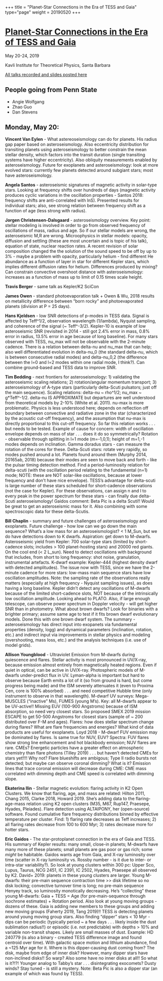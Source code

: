 +++
title = "Planet-Star Connections in the Era of TESS and Gaia"
type="page"
weight = 20190520
+++

# [Planet-Star Connections in the Era of TESS and Gaia](https://www.kitp.ucsb.edu/activities/exostar-c19)

May 20-24, 2019

Kavli Institute for Theoretical Physics, Santa Barbara

[All talks recorded and slides posted here](http://online.kitp.ucsb.edu/online/exostar_c19/)

## People going from Penn State
- Angie Wolfgang
- Zhao Guo
- Dan Stevens

## Monday, May 20:

**Vincent Van Eylen** - What astereoseismology can do for planets.  His radius gap paper based on asteroseismology.  Also eccentricity distribution for transiting planets using asteroseismology to better constrain the mean stellar density, which factors into the transit duration (single transiting systems have higher eccentricity).  Also obliquity measurements enabled by asteroseismology.  Future for exoplanets and asteroseismology: look at more evolved stars: currently few planets detected around subgiant stars; most have asteroseismology.

**Angela Santos** - asteroseismic signatures of magnetic activity in solar-type stars.  Looking at frequency shifts over hundreds of days (magnetic activity produces cyclic variations in the oscillation properties - Santos 2018: frequency shifts are anti-correlated with lnS).  Presented results for individual stars; also, see strong relation between frequency shift as a function of age (less strong with radius).

**Jorgen Christensen-Dalsgaard** - asteroseismology overview.  Key point: stellar modeling is involved in order to go from observed frequency of oscillations of mass, radius and age.  So if our stellar models are wrong, the asteroseismic M,R are wrong.  Microophysics in stellar models: opacity, diffusion and settling (these are most uncertain and is topic of his talk), equation of state, nuclear reaction rates.  A recent revision of solar composition changed the the solution of the sound speed to be off by up to 3% - maybe a problem with opacity, particularly helium - find different He abundance as a function of layer in star for different Kepler stars, which implies different diffusion rates for helium.  Differences produced by mixing?  Can constrain convective overshoot distance with asteroseismology: increases as a function of mass up to limit of 0.15 times scale height.

**Travis Berger** - same talk as Kepler/K2 SciCon

**James Owen** - standard photoevaporation talk + Owen & Wu, 2018 results on metallicity difference between “born rocky” and photoevaporated planets (division at P = 25 days).

**Hans Kjeldsen** - low SNR detections of p-modes in TESS data. Signal is affected by Teff^1/2, observation wavelength (1/lambda), Nyquist sampling, and coherence of the signal (~ Teff^-3/2).  Kepler-10 is example of low asteroseismic SNR (revisited in 2014 - still got 2.4% error in mass, 0.8% error in radius, 13.5% error in age because of long baseline).  For many stars observed with TESS, nu_max will not be observable with the 2-minute cadence.  There is a relation between delta-nu and nu_max that can help; also well differentiated evolution in delta-nu_0 (the standard delta-nu, which is between consecutive radial modes) and delta-nu_0,2 (the difference between the l=0 and l=2 modes within one radial mode, I think?).  Can combine ground-based and TESS data to improve SNR.

**Tim Bedding** - next frontiers for asteroseismology: 1) validating the asteroseismic scaling relations; 2) rotation/angular momentum transport; 3) asteroseismology of A-type stars (particularly delta-Scuti pulsators; just off the main sequence).  Scaling relations: delta-nu ~ rho^1/2; nu_max ~ g*Teff^-1/2.  delta-nu IS APPROXIMATE but departures are well understood from theoretical models by 2-10% (White et al. 2011).  nu-max is more problematic.  Physics is less understood here; depends on reflection off boundary between convective and radiative zone in the star (characterized by the acoustic cut-off frequency), and the assumption that nu-max is directly proportional to this cut-off frequency.  So far this relation works . . . but needs to be tested.  Example of cause for concern: width of oscillation envelope depends on mass of star . . . does it do so symmetrically?  Rotation - observable through splitting in l=1 mode (m=-1,0,1); height of m=1,-1 modes depends on inclination.  Gamma doradus stars - can measure the rotation of the cores for these.  Delta-Scuti stars: rotate very rapidly, so modes pushed around a lot.  Planets found around them (Murphy 2014, 20165ab, 2018) because their modes are seen to move back and forth - like the pulsar timing detection method.  Find a period-luminosity relation for delta-scuti (with the oscillation period relating to the fundamental (n=1) mode; NOTE: these are NOT solar-like oscillations, because at lower frequency and don’t have nice envelope).  TESS’s advantage for delta-scuti is large number of these stars scheduled for short-cadence observations (not the case for Kepler).  For these observations, can assign n and l to every peak in the power spectrum for these stars - can finally due delta-Scuti asteroseismology!  Gaidos comment: Beta Pic is a delta Scuti!!  Would be great to get an asteroseismic mass for it.  Also combining with some spectroscopic data for these delta-Scutis.

**Bill Chaplin** - summary and future challenges of asteroseismology and exoplanets.  Future challenge - how low can we go down the main sequence?  What’s a low mass for an asteroseismologist?  < 1 M_Sun, but we do have detections down to K dwarfs.  Aspiration: get down to M-dwarfs.  Asteroseismic yield from Kepler: 700 solar-type stars (limited by short-cadence slots; includes > 100 planet-hosting stars) and 20000 red giants.  On the cool end (< 2 L_sun).  Need to detect oscillations with background that includes, from short to long frequency: shot noise, granulation, instrumental artefacts.  K-dwarf example: Kepler-444 (highest density dwarf with detected amplitudes).  The issue now with TESS, since we have the 2-minute cadence for more stars: low-mass main sequence stars have low oscillation amplitudes.  Note: the sampling rate of the observations really matters (especially at high frequency - Nyquist sampling issues), as does having a long baseline.  Kepler didn’t detect any oscillations of M-dwarfs because of the limited short-cadence slots, NOT because of the intrinsically low oscillation amplitude.  Looking ahead to PLATO.  Also, if large enough telescope, can observe power spectrum in Doppler velocity - will get higher SNR than in photometry.  What about brown dwarfs?  Look for binaries with a brighter primary; assume same age to test if it fits brown dwarf evolutionary models.  Done this with one brown dwarf system.  The summary - asteroseismology has direct input into exopanets via fundamental properties (density, logg) and dynamical parameters (inclination, rotation, etc.) and indirect input via improvements in stellar physics and modeling (overshooting, mass loss, etc.) and the analysis techniques (i.e. use of model grids).

**Allison Youngblood** - Ultraviolet Emission from M-dwarfs during quiescence and flares.  Stellar activity is most pronounced in UV/X-ray, because emission almost entirely from magnetically heated regions.  Even if quiet in optical, can be active in UV/X-ray.  Photospheric models of M-dwarfs under-predict flux in UV.  Lyman-alpha is important but hard to observe because Earth emits a lot of it (so from ground is hard, but come progress being made) and the ISM severely attenuates it (even to Proxima Cen, core is 100% absorbed) . . . and need competitive Hubble time (only instrument to observe in that wavelength).  M-dwarf UV surveys: Mega-MUSCLES (“inactive” Ms), FUMES (young M’s).  Key: all M-dwarfs appear to be UV-active!!  Missing EUV (100-900 Angstroms) because of ISM absorption, so need very closest stars.  So proposed SMEX 2019 mission ESCAPE to get 50-500 Angstroms for closest stars (sample of ~ 200 distributed over F-M and ages).  Flares: how does stellar spectrum change during flares?  What are flare frequencies and energies?  What kind of data products are useful for exoplanets.  Loyd 2018 - M-dwarf FUV emission may be dominated by flares.  Is same true for NUV, EUV?  Spectra: FUV flares show strong line enhancement and hot blackbody emission; NUV flares are rare.  CMEs?  Energetic particles have a greater effect on atmospheric chemistry than flare photons (Tilley 2019) . . . but haven’t detected CMEs for stars yet!!!!  Why not?  Flare blueshifts are ambigous; Type II radio bursts not detected; but maybe can observe coronal dimming?  What is it?  Emission lines that trace coronal emission will decrease during CME: CME mass correlated with dimming depth and CME speed is correlated with dimming slope.

**Ekaterina Ilin** - Stellar magnetic evolution: flaring activity in K2 Open Clusters.  We know that flaring, age, and mass are related: Hilton 2011, Chang 2015, Clarke 2018, Howard 2019.  She’s adding data to the flaring-age-mass relation using K2 open clusters (M35, M67, Rup147, Praesepe, Hyades, Pleiades).  Flare detection using ALTAIPONY, her (open-source) software.  Found cumulative flare frequency distributions binned by effective temperature per cluster.  Find: 1) flaring rate decreases as Teff increases; 2) all flaring rates decrease from 100 to 600 Myr; 3) rates decrease more for hotter stars.

**Eric Gaidos** - The star-protoplanet connection in the era of Gaia and TESS.  His summary of Kepler results: many small, close-in planets; M-dwarfs have many more of these planets; small planets are gas poor or gas rich; some *might* be habitable.  Gaidos wants age from Gaia, and X-ray luminosity over time (scatter in X-ray luminosity vs. Rossby number - is it due to inter- or intra-star variability?).  So look at young clusters within 300 pc: Upper Sco, Lupus, Taurus, NCG 2451, IC 2391, IC 2502, Hyades, Praesepe all observed by K2.  David+ 2019: planets in these young clusters are larger.  Young M-dwarfs: their pre-main sequence contraction time >> disk lifetime so no disk locking; convective turnover time is long; no pre-main sequence Henyey track, so luminosity monotically decreasing.  He’s “collecting” these young M-dwarfs: Gaia + TESS = Age (for pre-main-sequence through isochrone estimates) + Rotation period.  Also look at young moving groups - dozens of these.  Gaia is adding new members to these groups and adding new moving groups (Faherty 2019, Tang 2019)!!  TESS *is* detecting planets around young moving group stars.  Also finding “dipper” stars < 10 Myr - dips can be periodic (typically period ~ a few days . . . likely inside the dust sublimation radius!!) or episodic (i.e. not predictable) with depths > 10% and variable non-transit shapes.  Likely are small masses of dust.  Example: HD 240779 (is also a binary - created TESS difference image and found centroid over time).  With galactic space motion and lithium abundance, find a ~125 Myr age for it.  Where is this dipper-causing dust coming from?  The disk, maybe from edge of inner disk?  However, many dipper stars have non-inclined disks!!  So warp?  Also some have no inner disks at all!!  So what is it?!?!  Younger analog to Tabby’s star . . . disintegrating exocomets?  Dusty winds?  Stay tuned - is still a mystery.  Note: Beta Pic is also a dipper star (an example of which was found by TESS).
